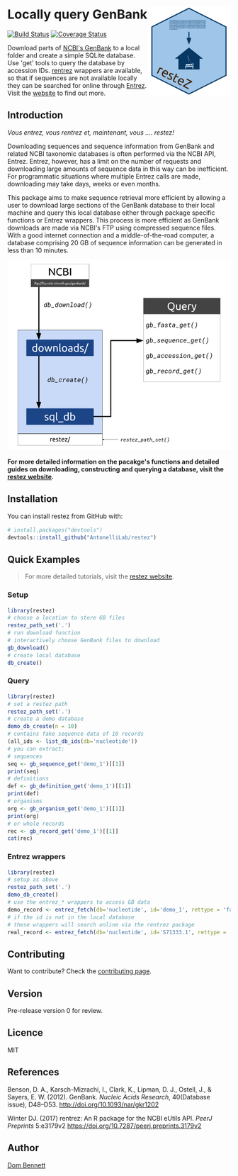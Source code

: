 
<!-- README.md is generated from README.Rmd. Please edit that file -->
<!-- devtools::rmarkdown::render("README.Rmd") -->
Locally query GenBank <img src="logo.png" height="200" align="right"/>
======================================================================

[![Build Status](https://travis-ci.org/AntonelliLab/restez.svg?branch=master)](https://travis-ci.org/AntonelliLab/restez) [![Coverage Status](https://coveralls.io/repos/github/AntonelliLab/restez/badge.svg?branch=master)](https://coveralls.io/github/AntonelliLab/restez?branch=master)

Download parts of [NCBI's GenBank](https://www.ncbi.nlm.nih.gov/nuccore) to a local folder and create a simple SQLite database. Use 'get' tools to query the database by accession IDs. [rentrez](https://github.com/ropensci/rentrez) wrappers are available, so that if sequences are not available locally they can be searched for online through [Entrez](https://www.ncbi.nlm.nih.gov/books/NBK25500/). Visit the [website](https://antonellilab.github.io/restez/index.html) to find out more.

Introduction
------------

*Vous entrez, vous rentrez et, maintenant, vous .... restez!*

Downloading sequences and sequence information from GenBank and related NCBI taxonomic databases is often performed via the NCBI API, Entrez. Entrez, however, has a limit on the number of requests and downloading large amounts of sequence data in this way can be inefficient. For programmatic situations where multiple Entrez calls are made, downloading may take days, weeks or even months.

This package aims to make sequence retrieval more efficient by allowing a user to download large sections of the GenBank database to their local machine and query this local database either through package specific functions or Entrez wrappers. This process is more efficient as GenBank downloads are made via NCBI's FTP using compressed sequence files. With a good internet connection and a middle-of-the-road computer, a database comprising 20 GB of sequence information can be generated in less than 10 minutes.

![restez outline](paper/outline.png)

**For more detailed information on the pacakge's functions and detailed guides on downloading, constructing and querying a database, visit the [restez website](https://antonellilab.github.io/restez/index.html).**

Installation
------------

You can install restez from GitHub with:

``` r
# install.packages("devtools")
devtools::install_github("AntonelliLab/restez")
```

Quick Examples
--------------

> For more detailed tutorials, visit the [restez website](https://antonellilab.github.io/restez/index.html).

### Setup

``` r
library(restez)
# choose a location to store GB files
restez_path_set('.')
# run download function
# interactively choose GenBank files to download
gb_download()
# create local database
db_create()
```

### Query

``` r
library(restez)
# set a restez path
restez_path_set('.')
# create a demo database
demo_db_create(n = 10)
# contains fake sequence data of 10 records
(all_ids <- list_db_ids(db='nucleotide'))
# you can extract:
# sequences
seq <- gb_sequence_get('demo_1')[[1]]
print(seq)
# definitions
def <- gb_definition_get('demo_1')[[1]]
print(def)
# organisms
org <- gb_organism_get('demo_1')[[1]]
print(org)
# or whole records
rec <- gb_record_get('demo_1')[[1]]
cat(rec)
```

### Entrez wrappers

``` r
library(restez)
# setup as above
restez_path_set('.')
demo_db_create()
# use the entrez_* wrappers to access GB data
demo_record <- entrez_fetch(db='nucleotide', id='demo_1', rettype = 'fasta')
# if the id is not in the local database
# these wrappers will search online via the rentrez package
real_record <- entrez_fetch(db='nucleotide', id='S71333.1', rettype = 'fasta')
```

Contributing
------------

Want to contribute? Check the [contributing page](https://antonellilab.github.io/restez/CONTRIBUTING.html).

Version
-------

Pre-release version 0 for review.

Licence
-------

MIT

References
----------

Benson, D. A., Karsch-Mizrachi, I., Clark, K., Lipman, D. J., Ostell, J., & Sayers, E. W. (2012). GenBank. *Nucleic Acids Research*, 40(Database issue), D48–D53. <http://doi.org/10.1093/nar/gkr1202>

Winter DJ. (2017) rentrez: An R package for the NCBI eUtils API. *PeerJ Preprints* 5:e3179v2 <https://doi.org/10.7287/peerj.preprints.3179v2>

Author
------

[Dom Bennett](https://github.com/DomBennett)

